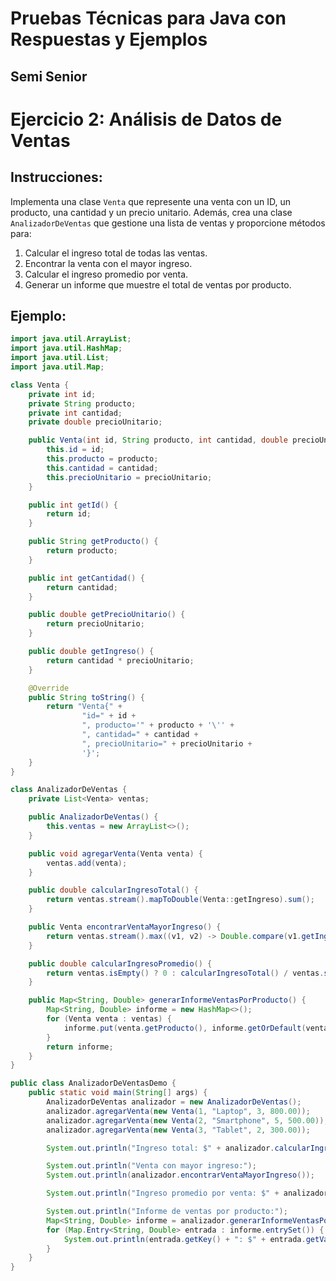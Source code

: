 # Pruebas Técnicas para Java con Respuestas y Ejemplos

## Semi Senior

# Ejercicio 2: Análisis de Datos de Ventas

## Instrucciones:
Implementa una clase `Venta` que represente una venta con un ID, un producto, una cantidad y un precio unitario. Además, crea una clase `AnalizadorDeVentas` que gestione una lista de ventas y proporcione métodos para:

1. Calcular el ingreso total de todas las ventas.
2. Encontrar la venta con el mayor ingreso.
3. Calcular el ingreso promedio por venta.
4. Generar un informe que muestre el total de ventas por producto.

## Ejemplo:
```java
import java.util.ArrayList;
import java.util.HashMap;
import java.util.List;
import java.util.Map;

class Venta {
    private int id;
    private String producto;
    private int cantidad;
    private double precioUnitario;

    public Venta(int id, String producto, int cantidad, double precioUnitario) {
        this.id = id;
        this.producto = producto;
        this.cantidad = cantidad;
        this.precioUnitario = precioUnitario;
    }

    public int getId() {
        return id;
    }

    public String getProducto() {
        return producto;
    }

    public int getCantidad() {
        return cantidad;
    }

    public double getPrecioUnitario() {
        return precioUnitario;
    }

    public double getIngreso() {
        return cantidad * precioUnitario;
    }

    @Override
    public String toString() {
        return "Venta{" +
                "id=" + id +
                ", producto='" + producto + '\'' +
                ", cantidad=" + cantidad +
                ", precioUnitario=" + precioUnitario +
                '}';
    }
}

class AnalizadorDeVentas {
    private List<Venta> ventas;

    public AnalizadorDeVentas() {
        this.ventas = new ArrayList<>();
    }

    public void agregarVenta(Venta venta) {
        ventas.add(venta);
    }

    public double calcularIngresoTotal() {
        return ventas.stream().mapToDouble(Venta::getIngreso).sum();
    }

    public Venta encontrarVentaMayorIngreso() {
        return ventas.stream().max((v1, v2) -> Double.compare(v1.getIngreso(), v2.getIngreso())).orElse(null);
    }

    public double calcularIngresoPromedio() {
        return ventas.isEmpty() ? 0 : calcularIngresoTotal() / ventas.size();
    }

    public Map<String, Double> generarInformeVentasPorProducto() {
        Map<String, Double> informe = new HashMap<>();
        for (Venta venta : ventas) {
            informe.put(venta.getProducto(), informe.getOrDefault(venta.getProducto(), 0.0) + venta.getIngreso());
        }
        return informe;
    }
}

public class AnalizadorDeVentasDemo {
    public static void main(String[] args) {
        AnalizadorDeVentas analizador = new AnalizadorDeVentas();
        analizador.agregarVenta(new Venta(1, "Laptop", 3, 800.00));
        analizador.agregarVenta(new Venta(2, "Smartphone", 5, 500.00));
        analizador.agregarVenta(new Venta(3, "Tablet", 2, 300.00));

        System.out.println("Ingreso total: $" + analizador.calcularIngresoTotal());

        System.out.println("Venta con mayor ingreso:");
        System.out.println(analizador.encontrarVentaMayorIngreso());

        System.out.println("Ingreso promedio por venta: $" + analizador.calcularIngresoPromedio());

        System.out.println("Informe de ventas por producto:");
        Map<String, Double> informe = analizador.generarInformeVentasPorProducto();
        for (Map.Entry<String, Double> entrada : informe.entrySet()) {
            System.out.println(entrada.getKey() + ": $" + entrada.getValue());
        }
    }
}
